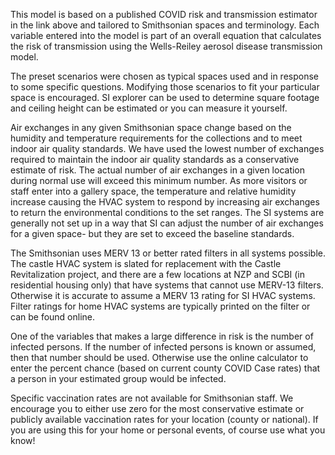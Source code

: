 This model is based on a published COVID risk and transmission estimator in the link above and tailored to Smithsonian spaces and terminology.  Each variable entered into the model is part of an overall equation that calculates the risk of transmission using the Wells-Reiley aerosol disease transmission model.  

The preset scenarios were chosen as typical spaces used and in response to some specific questions.  Modifying those scenarios to fit your particular space is encouraged.  SI explorer can be used to determine square footage and ceiling height can be estimated or you can measure it yourself.

Air exchanges in any given Smithsonian space change based on the humidity and temperature requirements for the collections and to meet indoor air quality standards.  We have used the lowest number of exchanges required to maintain the indoor air quality standards as a conservative estimate of risk.  The actual number of air exchanges in a given location during normal use will exceed this minimum number.  As more visitors or staff enter into a gallery space, the temperature and relative humidity increase causing the HVAC system to respond by increasing air exchanges to return the environmental conditions to the set ranges.  The SI systems are generally not set up in a way that SI can adjust the number of air exchanges for a given space- but they are set to exceed the baseline standards.      

The Smithsonian uses MERV 13 or better rated filters in all systems possible.  The castle HVAC system is slated for replacement with the Castle Revitalization project, and there are a few locations at NZP and SCBI (in residential housing only) that have systems that cannot use MERV-13 filters.  Otherwise it is accurate to assume a MERV 13 rating for SI HVAC systems.  Filter ratings for home HVAC systems are typically printed on the filter or can be found online.

One of the variables that makes a large difference in risk is the number of infected persons.  If the number of infected persons is known or assumed, then that number should be used.  Otherwise use the online calculator to enter the percent chance (based on current county COVID Case rates) that a person in your estimated group would be infected. 

Specific vaccination rates are not available for Smithsonian staff.  We encourage you to either use zero for the most conservative estimate or publicly available vaccination rates for your location (county or national).  If you are using this for your home or personal events, of course use what you know!

